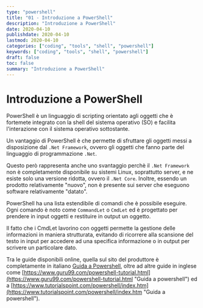 ```yaml
---
type: "powershell"
title: "01 - Introduzione a PowerShell"
description: "Introduzione a PowerShell"
date: 2020-04-10
publishdate: 2020-04-10
lastmod: 2020-04-10
categories: ["coding", "tools", "shell", "powershell"]
keywords: ["coding", "tools", "shell", "powershell"]
draft: false
toc: false
summary: "Introduzione a PowerShell"
---
```


# Introduzione a PowerShell

PowerShell è un linguaggio di scripting orientato agli oggetti che è fortemete integrato con la shell del sistema operativo (SO) e facilita l'interazione con il sistema operativo sottostante. 

Un vantaggio di PowerShell è che permette di sfruttare gli oggetti messi a disposizione dal ``.Net Framework``, ovvero gli oggetti che fanno parte del linguaggio di programmazione ``.Net``.

Questo però rappresenta anche uno svantaggio perchè il ``.Net Framework`` non è completamente disponibile su sistemi Linux, soprattutto server, e ne esiste solo una versione ridotta, ovvero il ``.Net Core``. Inoltre, essendo un prodotto relativamente "nuovo", non è presente sui server che eseguono software relativamente "datato".

PowerShell ha una lista estendibile di comandi che è possibile eseguire. Ogni comando è noto come ``CommandLet`` o ``CmdLet`` ed è progettato per prendere in input oggetti e restituire in output un oggetto. 

Il fatto che i CmdLet lavorino con oggetti permette la gestione delle informazioni in maniera strutturata, evitando di ricorrere alla scansione del testo in input per accedere ad una specifica informazione o in output per scrivere un particolare dato.

Tra le guide disponibili online, quella sul sito del produttore è completamente in italiano [Guida a Powershell](https://docs.microsoft.com/it-it/powershell/scripting/overview?view=powershell-7 "Guida a Powershell"), oltre ad altre guide in inglese come [https://www.guru99.com/powershell-tutorial.html](https://www.guru99.com/powershell-tutorial.html "Guida a powershell") ed a [https://www.tutorialspoint.com/powershell/index.htm](https://www.tutorialspoint.com/powershell/index.htm "Guida a powershell").
